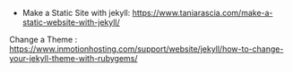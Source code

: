 
- Make a Static Site with jekyll: https://www.taniarascia.com/make-a-static-website-with-jekyll/

Change a Theme : https://www.inmotionhosting.com/support/website/jekyll/how-to-change-your-jekyll-theme-with-rubygems/